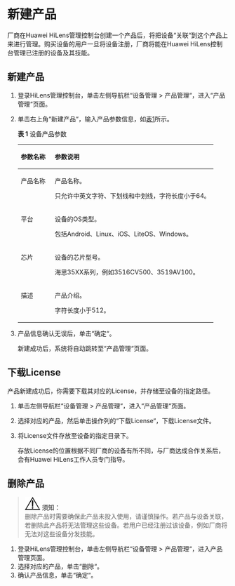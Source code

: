 # 新建产品<a name="hilens_02_0045"></a>

厂商在Huawei HiLens管理控制台创建一个产品后，将把设备“关联“到这个产品上来进行管理。购买设备的用户一旦将设备注册，厂商将能在Huawei HiLens控制台管理已注册的设备及其技能。

## 新建产品<a name="section155542537381"></a>

1.  登录HiLens管理控制台，单击左侧导航栏“设备管理 \> 产品管理“，进入“产品管理“页面。
2.  单击右上角“新建产品“，输入产品参数信息，如[表1](#table1278011051019)所示。

    **表 1**  设备产品参数

    <a name="table1278011051019"></a>
    <table><thead align="left"><tr id="row197804041019"><th class="cellrowborder" valign="top" width="17.4%" id="mcps1.2.3.1.1"><p id="p1962563617103"><a name="p1962563617103"></a><a name="p1962563617103"></a>参数名称</p>
    </th>
    <th class="cellrowborder" valign="top" width="82.6%" id="mcps1.2.3.1.2"><p id="p12625123611012"><a name="p12625123611012"></a><a name="p12625123611012"></a>参数说明</p>
    </th>
    </tr>
    </thead>
    <tbody><tr id="row1778116081011"><td class="cellrowborder" valign="top" width="17.4%" headers="mcps1.2.3.1.1 "><p id="p11625123621013"><a name="p11625123621013"></a><a name="p11625123621013"></a>产品名称</p>
    </td>
    <td class="cellrowborder" valign="top" width="82.6%" headers="mcps1.2.3.1.2 "><p id="p1625143616101"><a name="p1625143616101"></a><a name="p1625143616101"></a>产品名称。</p>
    <p id="p66255366106"><a name="p66255366106"></a><a name="p66255366106"></a>只允许中英文字符、下划线和中划线，字符长度小于64。</p>
    </td>
    </tr>
    <tr id="row147811401106"><td class="cellrowborder" valign="top" width="17.4%" headers="mcps1.2.3.1.1 "><p id="p1692831161117"><a name="p1692831161117"></a><a name="p1692831161117"></a>平台</p>
    </td>
    <td class="cellrowborder" valign="top" width="82.6%" headers="mcps1.2.3.1.2 "><p id="p592818111110"><a name="p592818111110"></a><a name="p592818111110"></a>设备的OS类型。</p>
    <p id="p1592931121120"><a name="p1592931121120"></a><a name="p1592931121120"></a>包括Android、Linux、iOS、LiteOS、Windows。</p>
    </td>
    </tr>
    <tr id="row16781130131014"><td class="cellrowborder" valign="top" width="17.4%" headers="mcps1.2.3.1.1 "><p id="p1178160121016"><a name="p1178160121016"></a><a name="p1178160121016"></a>芯片</p>
    </td>
    <td class="cellrowborder" valign="top" width="82.6%" headers="mcps1.2.3.1.2 "><p id="p1239131851418"><a name="p1239131851418"></a><a name="p1239131851418"></a>设备的芯片型号。</p>
    <p id="p378118061016"><a name="p378118061016"></a><a name="p378118061016"></a>海思35XX系列，例如3516CV500、3519AV100。</p>
    </td>
    </tr>
    <tr id="row46892571112"><td class="cellrowborder" valign="top" width="17.4%" headers="mcps1.2.3.1.1 "><p id="p968925171114"><a name="p968925171114"></a><a name="p968925171114"></a>描述</p>
    </td>
    <td class="cellrowborder" valign="top" width="82.6%" headers="mcps1.2.3.1.2 "><p id="p729971271414"><a name="p729971271414"></a><a name="p729971271414"></a>产品介绍。</p>
    <p id="p6299512111415"><a name="p6299512111415"></a><a name="p6299512111415"></a>字符长度小于512。</p>
    </td>
    </tr>
    </tbody>
    </table>

3.  产品信息确认无误后，单击“确定“。

    新建成功后，系统将自动跳转至“产品管理“页面。


## 下载License<a name="section17341246111117"></a>

产品新建成功后，你需要下载其对应的License，并存储至设备的指定路径。

1.  单击左侧导航栏“设备管理 \> 产品管理“，进入“产品管理“页面。
2.  选择对应的产品，然后单击操作列的“下载License“，下载License文件。
3.  将License文件存放至设备的指定目录下。

    存放License的位置根据不同厂商的设备有所不同，与厂商达成合作关系后，会有Huawei HiLens工作人员专门指导。


## 删除产品<a name="section347016513911"></a>

>![](public_sys-resources/icon-notice.gif) **须知：**   
>删除产品时需要确保此产品未投入使用，请谨慎操作。若产品与设备关联，若删除此产品将无法管理这些设备。若用户已经注册过该设备，例如厂商将无法对这些设备分发技能。  

1.  登录HiLens管理控制台，单击左侧导航栏“设备管理 \> 产品管理“，进入产品管理页面。
2.  选择对应的产品，单击“删除“。
3.  确认产品信息，单击“确定“。

